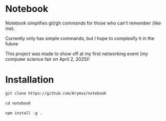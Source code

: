 <h1>Notebook</h1>
<p>Notebook simplifies git/gh commands for those who can't remember (like me).</p>
<p>Currently only has simple commands, but I hope to complexify it in the future</p>
<p>This project was made to show off at my first networking event (my computer science fair on April 2, 2025)!</p>

<h1>Installation</h1>
<code>git clone https://github.com/Arymus/notebook</code>
<br>
<br>
<code>cd notebook</code>
<br>
<br>
<code>npm install -g .</code>
